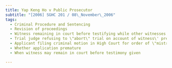 ```yaml
---
title: Yap Keng Ho v Public Prosecutor 
subtitle: "[2006] SGHC 201 / 08\_November\_2006"
tags:
  - Criminal Procedure and Sentencing
  - Revision of proceedings
  - Witness remaining in court before testifying while other witnesses giving evidence at applicant\'s criminal trial
  - Trial judge refusing to \"abort\" trial on account of witness\' presence in court
  - Applicant filing criminal motion in High Court for order of \"mistrial\" even though trial not concluded
  - Whether application premature
  - When witness may remain in court before testimony given

---
```


